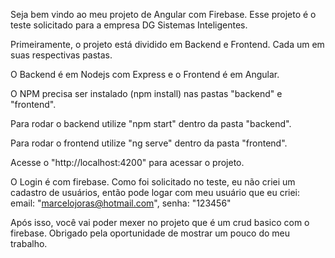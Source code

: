 Seja bem vindo ao meu projeto de Angular com Firebase. Esse projeto é o teste solicitado para a empresa DG Sistemas Inteligentes.

Primeiramente, o projeto está dividido em Backend e Frontend. Cada um em suas respectivas pastas.

O Backend é em Nodejs com Express e o Frontend é em Angular.

O NPM precisa ser instalado (npm install) nas pastas "backend" e "frontend".

Para rodar o backend utilize "npm start" dentro da pasta "backend".

Para rodar o frontend utilize "ng serve" dentro da pasta "frontend".

Acesse o "http://localhost:4200" para acessar o projeto.

O Login é com firebase. Como foi solicitado no teste, eu não criei um cadastro de usuários, então pode logar com meu usuário que eu criei: email: "marcelojoras@hotmail.com", senha: "123456"

Após isso, você vai poder mexer no projeto que é um crud basico com o firebase. Obrigado pela oportunidade de mostrar um pouco do meu trabalho.